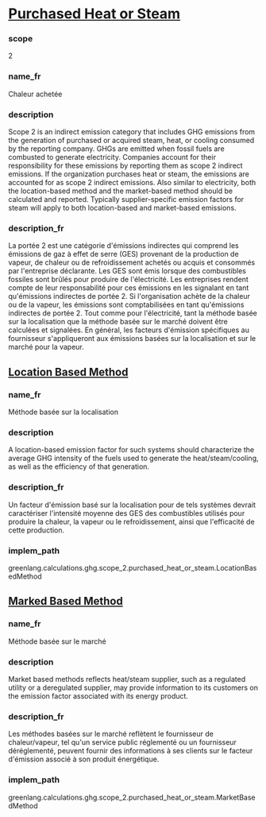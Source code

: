 # [Purchased Heat or Steam](#purchased-heat-or-steam)

### scope

2

### name_fr

Chaleur achetée

### description

Scope 2 is an indirect emission category that includes GHG emissions from the generation of purchased or acquired steam, heat, or cooling consumed by the reporting company. GHGs are emitted when fossil fuels are combusted to generate electricity. Companies account for their responsibility for these emissions by reporting them as scope 2 indirect emissions. If the organization purchases heat or steam, the emissions are accounted for as scope 2 indirect emissions. Also similar to electricity, both the location-based method and the market-based method should be calculated and reported. Typically supplier-specific emission factors for steam will apply to both location-based and market-based emissions.

### description_fr

La portée 2 est une catégorie d'émissions indirectes qui comprend les émissions de gaz à effet de serre (GES) provenant de la production de vapeur, de chaleur ou de refroidissement achetés ou acquis et consommés par l'entreprise déclarante. Les GES sont émis lorsque des combustibles fossiles sont brûlés pour produire de l'électricité. Les entreprises rendent compte de leur responsabilité pour ces émissions en les signalant en tant qu'émissions indirectes de portée 2. Si l'organisation achète de la chaleur ou de la vapeur, les émissions sont comptabilisées en tant qu'émissions indirectes de portée 2. Tout comme pour l'électricité, tant la méthode basée sur la localisation que la méthode basée sur le marché doivent être calculées et signalées. En général, les facteurs d'émission spécifiques au fournisseur s'appliqueront aux émissions basées sur la localisation et sur le marché pour la vapeur.

## [Location Based Method](#location-based-method)

### name_fr

Méthode basée sur la localisation

### description

A location-based emission factor for such systems should characterize the average GHG intensity of the fuels used to generate the heat/steam/cooling, as well as the efficiency of that generation.

### description_fr

Un facteur d'émission basé sur la localisation pour de tels systèmes devrait caractériser l'intensité moyenne des GES des combustibles utilisés pour produire la chaleur, la vapeur ou le refroidissement, ainsi que l'efficacité de cette production.

### implem_path

greenlang.calculations.ghg.scope_2.purchased_heat_or_steam.LocationBasedMethod

## [Marked Based Method](#marked-based-method)

### name_fr

Méthode basée sur le marché

### description

Market based methods reflects heat/steam supplier, such as a regulated utility or a deregulated supplier, may provide information to its customers on the emission factor associated with its energy product.

### description_fr

Les méthodes basées sur le marché reflètent le fournisseur de chaleur/vapeur, tel qu'un service public réglementé ou un fournisseur déréglementé, peuvent fournir des informations à ses clients sur le facteur d'émission associé à son produit énergétique.

### implem_path

greenlang.calculations.ghg.scope_2.purchased_heat_or_steam.MarketBasedMethod